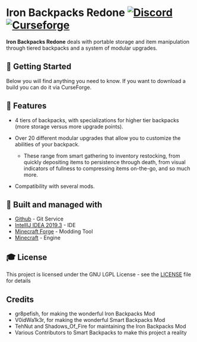# Iron Backpacks Redone [![Discord][discordImg]][discordLink] [![Curseforge][curseImg]][curseLink]


**Iron Backpacks Redone** deals with portable storage and item manipulation through tiered backpacks and a system of modular upgrades.  

## 🚀 Getting Started
Below you will find anything you need to know. If you want to download a build you can do it via CurseForge. 

## 📝 Features

- 4 tiers of backpacks, with specializations for higher tier backpacks (more storage versus more upgrade points).

- Over 20 different modular upgrades that allow you to customize the abilities of your backpack.
  - These range from smart gathering to inventory restocking, from quickly depositing items to persistence through death, from visual indicators of fullness to compressing items on-the-go, and so much more. 

- Compatibility with several mods.

## 🚀 Built and managed with 

* [Github](http://www.github.com/) - Git Service
* [IntellIJ IDEA 2019.3](https://www.jetbrains.com/idea/download/) - IDE
* [Minecraft Forge](https://files.minecraftforge.net/) - Modding Tool
* [Minecraft](https://www.minecraft.net/) - Engine


## 🎓 License

This project is licensed under the GNU LGPL License - see the [LICENSE](LICENSE) file for details

## Credits

- gr8pefish, for making the wonderful Iron Backpacks Mod
- V0idWa1k3r, for making the wonderful Smart Backpacks Mod
- TehNut and Shadows_Of_Fire for maintaining the Iron Backpacks Mod
- Various Contributors to Smart Backpacks to make this project a reality

[discordImg]: https://img.shields.io/discord/671902942466408478.svg?logo=discord&logoWidth=18&colorB=7289DA&style=for-the-badge
[discordLink]: https://discord.gg/F55qYKm

[curseImg]: http://cf.way2muchnoise.eu/366063.svg?badge_style=for_the_badge

[curseLink]: https://www.curseforge.com/minecraft/mc-mods/iron-backpacks-redone
